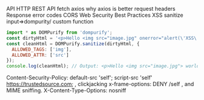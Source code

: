 API
HTTP
REST API
fetch
axios
why axios is better
request headers
Response error codes
CORS
Web Security Best Practices
XSS
sanitize input=>dompurity/ custom function

```js
import * as DOMPurify from 'dompurify';
const dirtyHtml = '<p>Hello <img src="image.jpg" onerror="alert(\'XSS\')"> world!</p>';
const cleanHtml = DOMPurify.sanitize(dirtyHtml, {
  ALLOWED_TAGS: ['img'],
  ALLOWED_ATTR: ['src']
});
console.log(cleanHtml); // Output: <p>Hello <img src="image.jpg"> world!</p>
```
Content-Security-Policy: default-src 'self'; script-src 'self' https://trustedsource.com;
, clickjacking
x-frame-options: DENY /self
, and MIME sniffing.
X-Content-Type-Options: nosniff
